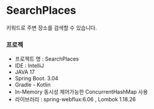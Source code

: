 # SearchPlaces
키워드로 주변 장소를 검색할 수 있습니다.

### 프로젝

- 프로젝트 명 :  SearchPlaces
- IDE : IntelliJ
- JAVA 17
- Spring Boot. 3.04
- Gradle - Kotlin
- In-Memory 동시성 제어가능한 ConcurrentHashMap 사용
- 라이브러리 : spring-webflux:6.06 , Lombok 1.18.26
